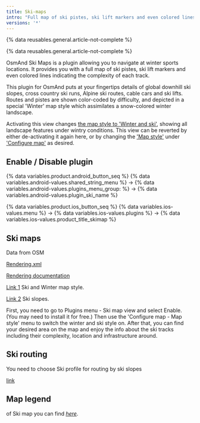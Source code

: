 ```yaml
---
title: Ski-maps
intro: "Full map of ski pistes, ski lift markers and even colored lines indicating the complexity of each track."
versions: '*'
---
```

{% data reusables.general.article-not-complete %}

{% data reusables.general.article-not-complete %}


OsmAnd Ski Maps is a plugin allowing you to navigate at winter sports locations. It provides you with a full map of ski pistes, ski lift markers and even colored lines indicating the complexity of each track.

This plugin for OsmAnd puts at your fingertips details of global downhill ski slopes, cross country ski runs, Alpine ski routes, cable cars and ski lifts. Routes and pistes are shown color-coded by difficulty, and depicted in a special 'Winter' map style which assimilates a snow-colored winter landscape.

Activating this view changes [the map style to 'Winter and ski'](/osmand/map/vector-maps#winter-and-ski), showing all landscape features under wintry conditions. This view can be reverted by either de-activating it again here, or by changing the ['Map style'](/osmand/map/vector-maps#default-map-styles) under ['Configure map'](/osmand/map/configure-map-menu) as desired.


## Enable / Disable plugin

{% data variables.product.android_button_seq %} {% data variables.android-values.shared_string_menu %} → {% data variables.android-values.plugins_menu_group: %} → {% data variables.android-values.plugin_ski_name %}

{% data variables.product.ios_button_seq %} {% data variables.ios-values.menu %} → {% data variables.ios-values.plugins %} → {% data variables.ios-values.product_title_skimap %}


## Ski maps

Data from OSM

[Rendering.xml](https://github.com/osmandapp/OsmAnd-resources/blob/master/rendering_styles/skimap.render.xml)

[Rendering documentation](/development/osmand-file-formats/osmand-rendering-style)

[Link 1](/osmand/map/vector-maps#winter-and-ski) Ski and Winter map style.

[Link 2](/osmand/map/vector-maps#routes) Ski slopes.

First, you need to go to Plugins menu - Ski map view and select Enable. (You may need to install it for free.) Then use the 'Configure map - Map style' menu to switch the winter and ski style on. After that, you can find your desired area on the map and enjoy the info about the ski tracks including their complexity, location and infrastructure around.


## Ski routing

You need to choose Ski profile for routing by ski slopes

[link](/osmand/navigation/route-navigation)


## Map legend

of Ski map you can find  [_here_](https://osmand.net/help-online/map-legend#nautical).



